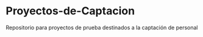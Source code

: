 # Proyectos-de-Captacion
Repositorio para proyectos de prueba destinados a la captación de personal
